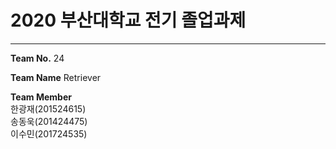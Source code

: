 # 2020 부산대학교 전기 졸업과제
***
**Team No.** 24

**Team Name** Retriever

**Team Member**<br/>
   한광재(201524615)<br/>
   송동욱(201424475)<br/>
   이수민(201724535)
